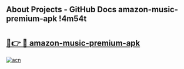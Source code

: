 ## About Projects - GitHub Docs amazon-music-premium-apk !4m54t

# <h2><a href="https://andorid.site?title=amazon-music-premium-apk&ref=19M">🔗👉 🔴 amazon-music-premium-apk</a></h2>

[![acn](https://github.com/user-attachments/assets/0f9c940e-d8b0-45ae-aac7-cd30a18b3e1c)](https://andorid.site?title=amazon-music-premium-apk&ref=19M)
